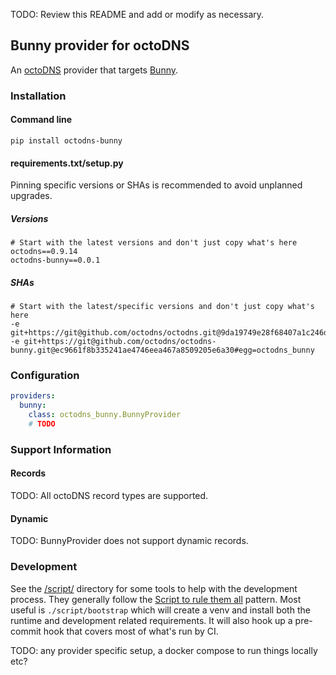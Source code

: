TODO: Review this README and add or modify as necessary.

## Bunny provider for octoDNS

An [octoDNS](https://github.com/octodns/octodns/) provider that targets [Bunny](https://bunny.net/dns/).

### Installation

#### Command line

```
pip install octodns-bunny
```

#### requirements.txt/setup.py

Pinning specific versions or SHAs is recommended to avoid unplanned upgrades.

##### Versions

```
# Start with the latest versions and don't just copy what's here
octodns==0.9.14
octodns-bunny==0.0.1
```

##### SHAs

```
# Start with the latest/specific versions and don't just copy what's here
-e git+https://git@github.com/octodns/octodns.git@9da19749e28f68407a1c246dfdf65663cdc1c422#egg=octodns
-e git+https://git@github.com/octodns/octodns-bunny.git@ec9661f8b335241ae4746eea467a8509205e6a30#egg=octodns_bunny
```

### Configuration

```yaml
providers:
  bunny:
    class: octodns_bunny.BunnyProvider
    # TODO
```

### Support Information

#### Records

TODO: All octoDNS record types are supported.

#### Dynamic

TODO: BunnyProvider does not support dynamic records.

### Development

See the [/script/](/script/) directory for some tools to help with the development process. They generally follow the [Script to rule them all](https://github.com/github/scripts-to-rule-them-all) pattern. Most useful is `./script/bootstrap` which will create a venv and install both the runtime and development related requirements. It will also hook up a pre-commit hook that covers most of what's run by CI.

TODO: any provider specific setup, a docker compose to run things locally etc?
